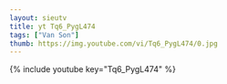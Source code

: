 ```yaml
--- 
layout: sieutv
title: yt Tq6_PygL474
tags: ["Van Son"]
thumb: https://img.youtube.com/vi/Tq6_PygL474/0.jpg
---
```

{% include youtube key="Tq6_PygL474" %} 
